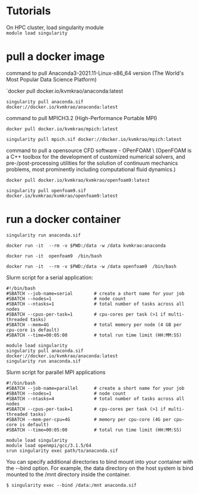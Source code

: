 # Tutorials

On HPC cluster, load singularity module 
\
`module load singularity `

# pull a docker image 

command to pull Anaconda3-2021.11-Linux-x86_64 version (The World's Most Popular Data Science Platform)

`docker pull docker.io/kvmkrao/anaconda:latest

`singularity pull anaconda.sif docker://docker.io/kvmkrao/anaconda:latest`

command to pull MPICH3.2 (High-Performance Portable MPI)

`docker pull docker.io/kvmkrao/mpich:latest`

`singularity pull mpich.sif docker://docker.io/kvmkrao/mpich:latest`
 
 command to pull a opensource CFD software - OPenFOAM 
 \ 
(OpenFOAM is a C++ toolbox for the development of customized numerical solvers, and pre-/post-processing utilities for the solution of continuum mechanics problems, most prominently including computational fluid dynamics.) 
 
`docker pull docker.io/kvmkrao/kvmkrao/openfoam9:latest`

`singularity pull openfoam9.sif docker.io/kvmkrao/kvmkrao/openfoam9:latest`
 
# run a docker container
`singularity run anaconda.sif `

`docker run -it  --rm -v $PWD:/data -w /data kvmkrao:anaconda `

`docker run -it  openfoam9  /bin/bash`

`docker run -it  --rm -v $PWD:/data -w /data openfoam9  /bin/bash `

Slurm script for a serial application:
```
#!/bin/bash
#SBATCH --job-name=serial        # create a short name for your job
#SBATCH --nodes=1                # node count
#SBATCH --ntasks=1               # total number of tasks across all nodes
#SBATCH --cpus-per-task=1        # cpu-cores per task (>1 if multi-threaded tasks)
#SBATCH --mem=4G                 # total memory per node (4 GB per cpu-core is default)
#SBATCH --time=00:05:00          # total run time limit (HH:MM:SS)

module load singularity
singularity pull anaconda.sif docker://docker.io/kvmkrao/anaconda:latest
singularity run anaconda.sif
```

Slurm script for parallel MPI applications 
```
#!/bin/bash
#SBATCH --job-name=parallel      # create a short name for your job
#SBATCH --nodes=1                # node count
#SBATCH --ntasks=4               # total number of tasks across all nodes
#SBATCH --cpus-per-task=1        # cpu-cores per task (>1 if multi-threaded tasks)
#SBATCH --mem-per-cpu=4G         # memory per cpu-core (4G per cpu-core is default)
#SBATCH --time=00:05:00          # total run time limit (HH:MM:SS)

module load singularity
module load openmpi/gcc/3.1.5/64
srun singularity exec path/to/anaconda.sif
```

You can specify additional directories to bind mount into your container with the --bind option. 
For example, the data directory on the host system is bind mounted to the /mnt directory inside the container.

`$ singularity exec --bind /data:/mnt anaconda.sif `

